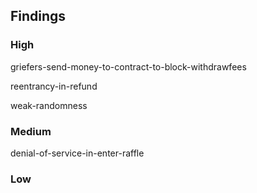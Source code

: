 ## Findings

### High

griefers-send-money-to-contract-to-block-withdrawfees

reentrancy-in-refund

weak-randomness

### Medium

denial-of-service-in-enter-raffle

### Low
